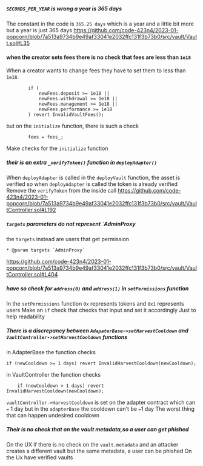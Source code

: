##### `SECONDS_PER_YEAR` is wrong a year is 365 days 
The constant in the code is  `365.25 days` which is a year  and a little  bit more 
but a year is just 365 days
https://github.com/code-423n4/2023-01-popcorn/blob/7a513a9734b9e49af33041e2032ffc131f3b73b0/src/vault/Vault.sol#L35
#### when the creator sets fees there is no  check that fees are less than `1e18`
When a creator wants to change fees they have to set them to less than `1e18`.
```solidity
        if (
            newFees.deposit >= 1e18 ||
            newFees.withdrawal >= 1e18 ||
            newFees.management >= 1e18 ||
            newFees.performance >= 1e18
        ) revert InvalidVaultFees();

```
but on   the `initialize` function, there is such a check 
```solidity
        fees = fees_;
```
Make checks  for the `initialize` function

##### their is an extra `_verifyToken()` function in `deployAdapter()`
When `deployAdapter` is called in the `deployVault` function, the asset is verified 
so when `deployAdapter` is called the token is already verified
Remove the `verifyToken` from the inside call 
https://github.com/code-423n4/2023-01-popcorn/blob/7a513a9734b9e49af33041e2032ffc131f3b73b0/src/vault/VaultController.sol#L192

##### `targets` parameters do not represent   `AdminProxy
the `targets` instead are users  that get permission
```solidity
* @param targets `AdminProxy`

```
https://github.com/code-423n4/2023-01-popcorn/blob/7a513a9734b9e49af33041e2032ffc131f3b73b0/src/vault/VaultController.sol#L404
#####  have so check for `address(0)` and `address(1)`  in `setPermissions` function
In  the `setPermissions` function `0x` represents tokens and `0x1` represents users 
Make an `if` check that checks that input and set it accordingly
Just to help readability 
 ##### There is a discrepancy between `AdapaterBase->setHarvestCooldown`  and `VaultController->setHarvestCooldown` functions
  in AdapterBase the  function checks
```solidity 
if (newCooldown >= 1 days) revert InvalidHarvestCooldown(newCooldown);
```
in VaultController  the function checks 

```solidity 
    if (newCooldown > 1 days) revert InvalidHarvestCooldown(newCooldown);
```
 `vaultController->HarvestCooldown` is set on the adapter contract  which can `=`  1 day 
but in the `adapterBase`  the cooldown can't be  `=`1 day 
The worst thing that can happen  undesired cooldown
 #####  Their is no check that  on the vault metadata,so a user can get phished 
On the UX if there is no check on the  `vault.metadata` and an attacker creates a different vault but the same metadata, a user can be phished
On the Ux have verified vaults 